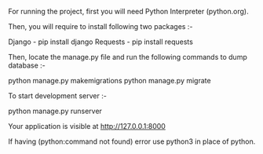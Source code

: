 For running the project, first you will need Python Interpreter (python.org). 


Then, you will require to install following two packages :-


Django - pip install django
Requests - pip install requests

Then, locate the manage.py file and run the following commands to dump database :-


python manage.py makemigrations
python manage.py migrate

To start development server :-


python manage.py runserver



Your application is visible at http://127.0.0.1:8000



If having (python:command not found) error use python3 in place of python. 
